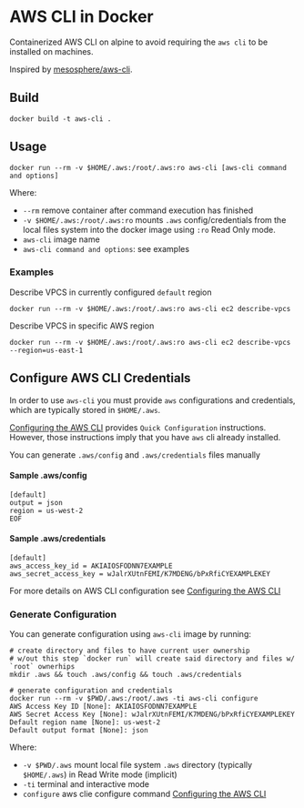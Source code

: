 # AWS CLI in Docker

Containerized AWS CLI on alpine to avoid requiring the `aws cli` to be installed on machines.

Inspired by [mesosphere/aws-cli](https://github.com/mesosphere/aws-cli).

## Build

```
docker build -t aws-cli .
```

## Usage

```
docker run --rm -v $HOME/.aws:/root/.aws:ro aws-cli [aws-cli command and options] 
```
Where:
- `--rm` remove container after command execution has finished
- `-v $HOME/.aws:/root/.aws:ro` mounts `.aws` config/credentials from the local files system into the docker image using `:ro` Read Only mode.
- `aws-cli` image name
- `aws-cli command and options`: see examples

### Examples

Describe VPCS in currently configured `default` region
```
docker run --rm -v $HOME/.aws:/root/.aws:ro aws-cli ec2 describe-vpcs
```

Describe VPCS in specific AWS region
```
docker run --rm -v $HOME/.aws:/root/.aws:ro aws-cli ec2 describe-vpcs --region=us-east-1
```


## Configure AWS CLI Credentials

In order to use `aws-cli` you must provide `aws` configurations and credentials, which are typically stored in `$HOME/.aws`.

[Configuring the AWS CLI](http://docs.aws.amazon.com/cli/latest/userguide/cli-chap-getting-started.html) provides `Quick Configuration` instructions.
However, those instructions imply that you have `aws` cli already installed.

You can generate `.aws/config` and `.aws/credentials` files manually

#### Sample .aws/config
```
[default]
output = json
region = us-west-2
EOF
```

#### Sample .aws/credentials
```
[default]
aws_access_key_id = AKIAIOSFODNN7EXAMPLE
aws_secret_access_key = wJalrXUtnFEMI/K7MDENG/bPxRfiCYEXAMPLEKEY
```

For more details on AWS CLI configuration see [Configuring the AWS CLI](http://docs.aws.amazon.com/cli/latest/userguide/cli-chap-getting-started.html)

### Generate Configuration

You can generate configuration using `aws-cli` image by running:
```
# create directory and files to have current user ownership
# w/out this step `docker run` will create said directory and files w/ `root` ownerhips
mkdir .aws && touch .aws/config && touch .aws/credentials

# generate configuration and credentials
docker run --rm -v $PWD/.aws:/root/.aws -ti aws-cli configure
AWS Access Key ID [None]: AKIAIOSFODNN7EXAMPLE
AWS Secret Access Key [None]: wJalrXUtnFEMI/K7MDENG/bPxRfiCYEXAMPLEKEY
Default region name [None]: us-west-2
Default output format [None]: json
```
Where:
- `-v $PWD/.aws` mount local file system `.aws` directory (typically `$HOME/.aws`) in Read Write mode (implicit)
- `-ti` terminal and interactive mode
- `configure` aws clie configure command [Configuring the AWS CLI](http://docs.aws.amazon.com/cli/latest/userguide/cli-chap-getting-started.html)